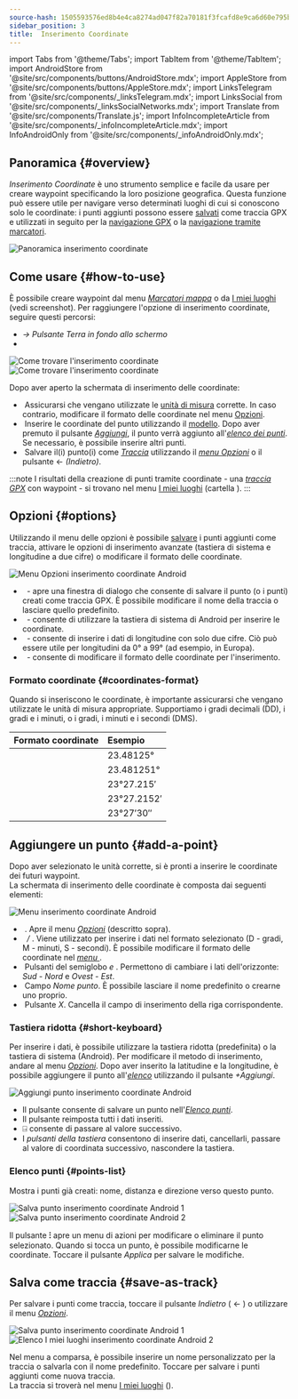```yaml
---
source-hash: 1505593576ed8b4e4ca8274ad047f82a70181f3fcafd8e9ca6d60e795b2f0724
sidebar_position: 3
title:  Inserimento Coordinate
---
```

import Tabs from '@theme/Tabs';
import TabItem from '@theme/TabItem';
import AndroidStore from '@site/src/components/buttons/AndroidStore.mdx';
import AppleStore from '@site/src/components/buttons/AppleStore.mdx';
import LinksTelegram from '@site/src/components/_linksTelegram.mdx';
import LinksSocial from '@site/src/components/_linksSocialNetworks.mdx';
import Translate from '@site/src/components/Translate.js';
import InfoIncompleteArticle from '@site/src/components/_infoIncompleteArticle.mdx';
import InfoAndroidOnly from '@site/src/components/_infoAndroidOnly.mdx';



<InfoAndroidOnly />

## Panoramica {#overview}

*Inserimento Coordinate* è uno strumento semplice e facile da usare per creare waypoint specificando la loro posizione geografica. Questa funzione può essere utile per navigare verso determinati luoghi di cui si conoscono solo le coordinate: i punti aggiunti possono essere [salvati](#save-as-track) come traccia GPX e utilizzati in seguito per la [navigazione GPX](../navigation/setup/gpx-navigation.md) o la [navigazione tramite marcatori](../navigation/setup/markers-navigation.md#overview).  

![Panoramica inserimento coordinate](@site/static/img/plan-route/coordinates_input/coordinates_input_overview.png) 

## Come usare {#how-to-use}

È possibile creare waypoint dal menu *[Marcatori mappa](../personal/markers.md#actions)* o da [I miei luoghi](../personal/myplaces.md) (vedi screenshot). Per raggiungere l'opzione di inserimento coordinate, seguire questi percorsi:
  - *<Translate android="true" ids="shared_string_menu,shared_string_my_places,shared_string_gpx_tracks"/> → Pulsante Terra in fondo allo schermo*
  - *<Translate android="true" ids="shared_string_menu,map_markers_item,shared_string_more_without_dots,coordinate_input"/>*

![Come trovare l'inserimento coordinate](@site/static/img/plan-route/coordinates_input/coordinates_input_how_to_find_1.png) ![Come trovare l'inserimento coordinate](@site/static/img/plan-route/coordinates_input/coordinates_input_how_to_find_2.png) 

Dopo aver aperto la schermata di inserimento delle coordinate:

- &nbsp;Assicurarsi che vengano utilizzate le [unità di misura](#coordinates-format) corrette. In caso contrario, modificare il formato delle coordinate nel menu [Opzioni](#options).  
- &nbsp;Inserire le coordinate del punto utilizzando il [modello](#add-a-point). Dopo aver premuto il pulsante *[Aggiungi](#add-a-point)*, il punto verrà aggiunto all'*[elenco dei punti](#points-list)*. Se necessario, è possibile inserire altri punti.  
- &nbsp;Salvare il(i) punto(i) come *[Traccia](../personal/tracks/manage-tracks.md)* utilizzando il *[menu Opzioni](#options)* o il pulsante &#8592; *(Indietro)*.  

:::note
I risultati della creazione di punti tramite coordinate - una *[traccia GPX](../personal/tracks/manage-tracks.md)* con waypoint - si trovano nel menu [I miei luoghi](../personal/myplaces.md) (cartella *<Translate android="true" ids="shared_string_menu,shared_string_my_places,shared_string_gpx_tracks,map_markers_item"/>*).
:::

## Opzioni {#options}

Utilizzando il menu delle opzioni è possibile [salvare](#save-as-track) i punti aggiunti come traccia, attivare le opzioni di inserimento avanzate (tastiera di sistema e longitudine a due cifre) o modificare il formato delle coordinate.

![Menu Opzioni inserimento coordinate Android](@site/static/img/plan-route/coordinates_input/coordinates_input_options.png)

- &nbsp;*<Translate android="true" ids="coord_input_save_as_track"/>* - apre una finestra di dialogo che consente di salvare il punto (o i punti) creati come traccia GPX. È possibile modificare il nome della traccia o lasciare quello predefinito.
- &nbsp;*<Translate android="true" ids="use_system_keyboard"/>* - consente di utilizzare la tastiera di sistema di Android per inserire le coordinate.
- &nbsp;*<Translate android="true" ids="use_two_digits_longitude"/>* - consente di inserire i dati di longitudine con solo due cifre. Ciò può essere utile per longitudini da 0° a 99° (ad esempio, in Europa).
- &nbsp;*<Translate android="true" ids="coordinates_format"/>* - consente di modificare il formato delle coordinate per l'inserimento.  

### Formato coordinate {#coordinates-format}

Quando si inseriscono le coordinate, è importante assicurarsi che vengano utilizzate le unità di misura appropriate. Supportiamo i gradi decimali (DD), i gradi e i minuti, o i gradi, i minuti e i secondi (DMS).  

|Formato coordinate| Esempio |
|:------|:------|
|<Translate android="true" ids="dd_ddddd_format"/> |23.48125°|
|<Translate android="true" ids="dd_dddddd_format"/> | 23.481251°|
|<Translate android="true" ids="dd_mm_mmm_format"/> | 23°27.215′|
|<Translate android="true" ids="dd_mm_mmmm_format"/> | 23°27.2152′|
|<Translate android="true" ids="dd_mm_ss_format"/> | 23°27′30″|

## Aggiungere un punto {#add-a-point}

Dopo aver selezionato le unità corrette, si è pronti a inserire le coordinate dei futuri waypoint.  
La schermata di inserimento delle coordinate è composta dai seguenti elementi:

![Menu inserimento coordinate Android](@site/static/img/plan-route/coordinates_input/coordinates_input_add_point.png) 

- &nbsp;*<Translate android="true" ids="shared_string_options"/>*. Apre il menu *[Opzioni](#options)* (descritto sopra).
- &nbsp;*<Translate android="true" ids="navigate_point_latitude"/> / <Translate android="true" ids="navigate_point_longitude"/>*. Viene utilizzato per inserire i dati nel formato selezionato (D - gradi, M - minuti, S - secondi). È possibile modificare il formato delle coordinate nel *[menu <Translate android="true" ids="shared_string_options"/>](#options)*.
- &nbsp;Pulsanti del semiglobo *<Translate android="true" ids="navigate_point_latitude"/> e <Translate android="true" ids="navigate_point_longitude"/>*. Permettono di cambiare i lati dell'orizzonte: *Sud - Nord* e *Ovest - Est*.
- &nbsp;Campo *Nome punto*. È possibile lasciare il nome predefinito o crearne uno proprio.  
- &nbsp;Pulsante *X*. Cancella il campo di inserimento della riga corrispondente.  

### Tastiera ridotta {#short-keyboard}

Per inserire i dati, è possibile utilizzare la tastiera ridotta (predefinita) o la tastiera di sistema (Android). Per modificare il metodo di inserimento, andare al menu *[Opzioni](#options)*. Dopo aver inserito la latitudine e la longitudine, è possibile aggiungere il punto all'*[elenco](#points-list)* utilizzando il pulsante *+Aggiungi*.

![Aggiungi punto inserimento coordinate Android](@site/static/img/plan-route/coordinates_input/coordinates_input_keyboard.png)  

- Il pulsante *<Translate android="true" ids="shared_string_add"/>* consente di salvare un punto nell'*[Elenco punti](#points-list)*.
- Il pulsante *<Translate android="true" ids="shared_string_clear"/>* reimposta tutti i dati inseriti.
- &#9032; consente di passare al valore successivo.
- I *pulsanti della tastiera* consentono di inserire dati, cancellarli, passare al valore di coordinata successivo, nascondere la tastiera. 

### Elenco punti {#points-list}

Mostra i punti già creati: nome, distanza e direzione verso questo punto.

![Salva punto inserimento coordinate Android 1](@site/static/img/plan-route/coordinates_input/coordinates_input_points_list_1.png) ![Salva punto inserimento coordinate Android 2](@site/static/img/plan-route/coordinates_input/coordinates_input_points_list_2.png)

Il pulsante **⁝** apre un menu di azioni per modificare o eliminare il punto selezionato. 
Quando si tocca un punto, è possibile modificarne le coordinate. Toccare il pulsante *Applica* per salvare le modifiche.


## Salva come traccia {#save-as-track}

Per salvare i punti come traccia, toccare il pulsante *Indietro* ( &#8592; ) o utilizzare il menu *[Opzioni](#options)*.

![Salva punto inserimento coordinate Android 1](@site/static/img/plan-route/coordinates_input/coordinates_input_save.png) ![Elenco I miei luoghi inserimento coordinate Android 2](@site/static/img/plan-route/coordinates_input/coordinates_input_my_places_list.png)

Nel menu a comparsa, è possibile inserire un nome personalizzato per la traccia o salvarla con il nome predefinito. Toccare <Translate android="true" ids="shared_string_save"/> per salvare i punti aggiunti come nuova traccia.  
La traccia si troverà nel menu [I miei luoghi](../personal/myplaces.md) (<Translate android="true" ids="shared_string_menu,shared_string_my_places,shared_string_gpx_tracks,map_markers_item"/>).